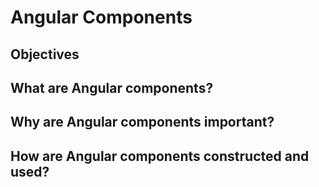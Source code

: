 # Angular Components

## Objectives

## What are Angular components?

## Why are Angular components important?

## How are Angular components constructed and used?
